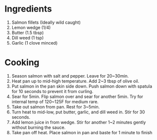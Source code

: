 # Ingredients

1. Salmon fillets (Ideally wild caught)
2. Lemon wedge (1/4)
3. Butter (1.5 tbsp)
4. Dill weed (1 tsp)
5. Garlic (1 clove minced)

# Cooking

1. Season salmon with salt and pepper. Leave for 20~30min.
2. Heat pan up to mid-high temperature. Add 2~3 tbsp of olive oil.
3. Put salmon in the pan skin side down. Push salmon down with spatula for 10 seconds to prevent it from curling.
4. Sear for 5min. Flip salmon over and sear for another 5min. Try for internal temp of 120~125F for medium rare.
5. Take out salmon from pan. Rest for 3~5min.
6. Turn heat to mid-low, put butter, garlic, and dill weed in. Stir for 30 seconds.
7. Add lemon juice in from wedge. Stir for another 1~2 minutes gently without burning the sauce.
8. Take pan off heat. Place salmon in pan and baste for 1 minute to finish
